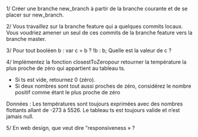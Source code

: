 1/ Créer une branche new_branch à partir de la branche courante et de se placer sur new_branch.

2/ Vous travaillez sur la branche feature qui a quelques commits locaux. Vous voudriez amener un seul de ces commits de la branche feature vers la branche master.

3/ Pour tout booléen b :
var c = b ? !b : b;
Quelle est la valeur de c ?

4/ Implémentez la fonction closestToZeropour retourner la température la plus proche de zéro qui appartient au tableau ts.
- Si ts est vide, retournez 0 (zéro).
- Si deux nombres sont tout aussi proches de zéro, considérez le nombre positif comme étant le plus proche de zéro

Données :
Les températures sont toujours exprimées avec des nombres flottants allant de -273 à 5526.
Le tableau ts est toujours valide et n’est jamais null.

5/ En web design, que veut dire "responsiveness » ?
